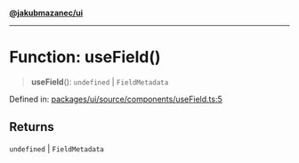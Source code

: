 [**@jakubmazanec/ui**](../README.md)

---

# Function: useField()

> **useField**(): `undefined` \| `FieldMetadata`

Defined in:
[packages/ui/source/components/useField.ts:5](https://github.com/jakubmazanec/tools/blob/412167e80a7675933e43d5220a19d05130301e2d/packages/ui/source/components/useField.ts#L5)

## Returns

`undefined` \| `FieldMetadata`
